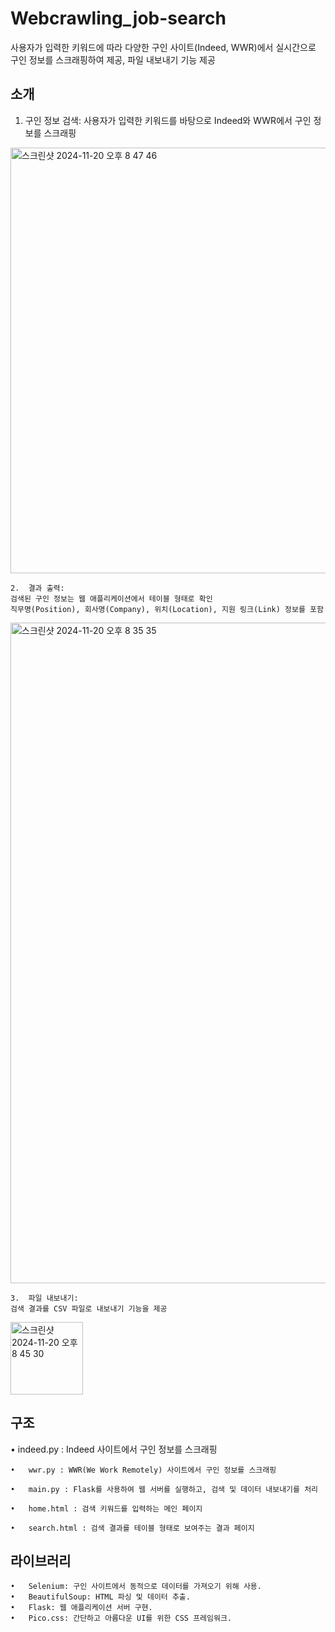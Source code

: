 # Webcrawling_job-search
사용자가 입력한 키워드에 따라 다양한 구인 사이트(Indeed, WWR)에서 실시간으로 구인 정보를 스크래핑하여 제공, 파일 내보내기 기능 제공

## 소개
  1.	구인 정보 검색:
	사용자가 입력한 키워드를 바탕으로 Indeed와 WWR에서 구인 정보를 스크래핑
<img width="681" alt="스크린샷 2024-11-20 오후 8 47 46" src="https://github.com/user-attachments/assets/78d5a4aa-91a0-4e71-8ce0-e594cfa23bff">

	2.	결과 출력:
	검색된 구인 정보는 웹 애플리케이션에서 테이블 형태로 확인
	직무명(Position), 회사명(Company), 위치(Location), 지원 링크(Link) 정보를 포함
 <img width="1057" alt="스크린샷 2024-11-20 오후 8 35 35" src="https://github.com/user-attachments/assets/4c87eded-a31b-4033-ae50-fd3b84eb4722">

	3.	파일 내보내기:
	검색 결과를 CSV 파일로 내보내기 기능을 제공
<img width="116" alt="스크린샷 2024-11-20 오후 8 45 30" src="https://github.com/user-attachments/assets/98df0880-7d13-43c9-b053-49093f88b346">

## 구조
  • indeed.py : Indeed 사이트에서 구인 정보를 스크래핑
  
	•	wwr.py : WWR(We Work Remotely) 사이트에서 구인 정보를 스크래핑
 
	•	main.py : Flask를 사용하여 웹 서버를 실행하고, 검색 및 데이터 내보내기를 처리
 
	•	home.html : 검색 키워드를 입력하는 메인 페이지
 
	•	search.html : 검색 결과를 테이블 형태로 보여주는 결과 페이지

## 라이브러리
	•	Selenium: 구인 사이트에서 동적으로 데이터를 가져오기 위해 사용.
	•	BeautifulSoup: HTML 파싱 및 데이터 추출.
	•	Flask: 웹 애플리케이션 서버 구현.
	•	Pico.css: 간단하고 아름다운 UI를 위한 CSS 프레임워크.
